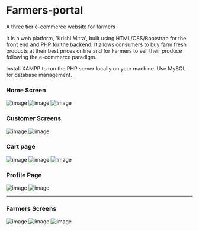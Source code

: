 # Farmers-portal
A three tier e-commerce website for farmers

It is a web platform, 'Krishi Mitra', built using HTML/CSS/Bootstrap for the front end and PHP for the backend. It allows consumers to buy farm fresh products at their best prices online and for Farmers to sell their produce following the e-commerce paradigm.

Install XAMPP to run the PHP server locally on your machine. Use MySQL for database management.

### Home Screen 
![image](https://github.com/yashbhangdia/Farmers-portal/assets/55742719/c11114d6-90b5-466d-98b0-078c48e21b50)
![image](https://github.com/yashbhangdia/Farmers-portal/assets/55742719/9e3e409d-345f-4157-b622-5aabc091f9b5)
![image](https://github.com/yashbhangdia/Farmers-portal/assets/55742719/95ed0bc8-cc8e-46d4-91fa-b6804ca47e61)


### Customer Screens
![image](https://github.com/yashbhangdia/Farmers-portal/assets/55742719/f574c80d-92fc-4d40-a67b-b61acefd58e6)
![image](https://github.com/yashbhangdia/Farmers-portal/assets/55742719/b989f325-adaf-4a4b-aa4e-d4846df24eef)


### Cart page
![image](https://github.com/yashbhangdia/Farmers-portal/assets/55742719/2edf8a57-3c48-4e98-8cdd-cdb6654e8cf8)
![image](https://github.com/yashbhangdia/Farmers-portal/assets/55742719/9c14c396-00ad-4ac5-b750-c9d2744ccb27)
![image](https://github.com/yashbhangdia/Farmers-portal/assets/55742719/b78600f9-d69f-4a84-8d15-6b79b6312a2a)


### Profile Page
![image](https://github.com/yashbhangdia/Farmers-portal/assets/55742719/3b15e8cf-a456-4719-8603-eb49d84003e8)
![image](https://github.com/yashbhangdia/Farmers-portal/assets/55742719/8e44f673-962e-4254-b036-d0a893d200e8)


----

### Farmers Screens
![image](https://github.com/yashbhangdia/Farmers-portal/assets/55742719/8598ff66-3cee-4634-ad6c-f78f722db3e4)
![image](https://github.com/yashbhangdia/Farmers-portal/assets/55742719/8664da8d-34c6-4ad6-84ee-06fbb04ca541)
![image](https://github.com/yashbhangdia/Farmers-portal/assets/55742719/983931b9-d538-4e4a-86c2-b5289ad9793f)
























